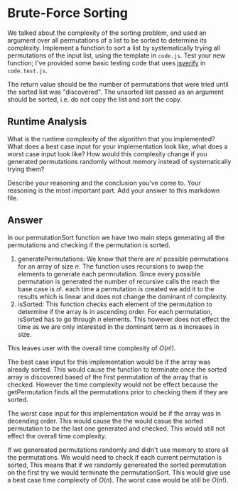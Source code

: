 # Brute-Force Sorting

We talked about the complexity of the sorting problem, and used an argument over
all permutations of a list to be sorted to determine its complexity. Implement
a function to sort a list by systematically trying all permutations of the input
list, using the template in `code.js`. Test your new function; I've provided
some basic testing code that uses [jsverify](https://jsverify.github.io/) in
`code.test.js`.

The return value should be the number of permutations that were tried until the
sorted list was "discovered". The unsorted list passed as an argument should be
sorted, i.e. do not copy the list and sort the copy.

## Runtime Analysis

What is the runtime complexity of the algorithm that you implemented? What does
a best case input for your implementation look like, what does a worst case
input look like? How would this complexity change if you generated permutations
randomly without memory instead of systematically trying them?

Describe your reasoning and the conclusion you've come to. Your reasoning is the
most important part. Add your answer to this markdown file.

## Answer 

In our permutationSort function we have two main steps generating all the permutations and checking if the permutation is sorted. 
1. generatePermutations: We know that there are $n!$ possible permutations for an array of size $n$. The function uses recursions to swap the elements to generate each permrutation. Since every possible permutation is generated the number of recursive calls the reach the base case is $n!$. each time a permutation is created we add it to the results which is linear and does not change the dominant $n!$ complexity.
2. isSorted: This function checks each element of the permutation to determine if the array is in ascending order. For each permutation, isSorted has to go through $n$ elements. This however does not effect the time as we are only interested in the dominant term as $n$ increases in size.

This leaves user with the overall time complexity of $O(n!)$. 

The best case input for this implementation would be if the array was already sorted. This would cause the function to terminate once the sorted array is discovered based of the first permutation of the array that is checked. However the time complexity would not be effect because the getPermutation finds all the permutations prior to checking them if they are sorted.  

The worst case input for this implementation would be if the array was in decending order. This would cause the the would casue the sorted permutation to be the last one generated and checked. This would still not effect the overall time complexity.

If we genereated permutations randomly and didn't use memory to store all the permutations. We would need to check if each current permutation is sorted, This means that if we randomly genereated the sorted permutation on the first try we would terminate the permutationSort. This would give use a best case time complexity of $O(n)$. The worst case would be still be $O(n!)$. 
